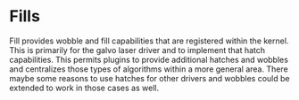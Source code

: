 # Fills

Fill provides wobble and fill capabilities that are registered within the kernel. This is primarily for the galvo laser
driver and to implement that hatch capabilities. This permits plugins to provide additional hatches and wobbles and
centralizes those types of algorithms within a more general area. There maybe some reasons to use hatches for other
drivers and wobbles could be extended to work in those cases as well.

